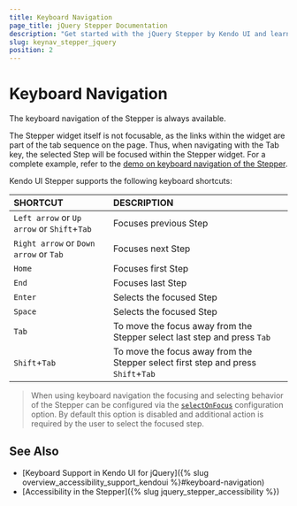 ```yaml
---
title: Keyboard Navigation
page_title: jQuery Stepper Documentation
description: "Get started with the jQuery Stepper by Kendo UI and learn about the accessibility support it provides through its keyboard navigation functionality."
slug: keynav_stepper_jquery
position: 2
---
```


# Keyboard Navigation

The keyboard navigation of the Stepper is always available.

The Stepper widget itself is not focusable, as the links within the widget are part of the tab sequence on the page. Thus, when navigating with the Tab key, the selected Step will be focused within the Stepper widget. For a complete example, refer to the [demo on keyboard navigation of the Stepper](https://demos.telerik.com/kendo-ui/stepper/keyboard-navigation).

Kendo UI Stepper supports the following keyboard shortcuts:

| SHORTCUT						| DESCRIPTION				                                                        |
|:---                 |:---                                                                                |
| `Left arrow` or `Up arrow` or `Shift`+`Tab`               | Focuses previous Step |
| `Right arrow` or `Down arrow` or `Tab`              | Focuses next Step |
| `Home`               | Focuses first Step |
| `End`               | Focuses last Step |
| `Enter`             | Selects the focused Step|
| `Space`             | Selects the focused Step|
| `Tab`               | To move the focus away from the Stepper select last step and press `Tab` |
| `Shift`+`Tab`    | To move the focus away from the Stepper select first step and press `Shift`+`Tab` |

> When using keyboard navigation the focusing and selecting behavior of the Stepper can be configured via the [`selectOnFocus`](/api/javascript/ui/stepper/configuration/selectonfocus) configuration option. By default this option is disabled and additional action is required by the user to select the focused step.

## See Also

* [Keyboard Support in Kendo UI for jQuery]({% slug overview_accessibility_support_kendoui %}#keyboard-navigation)
* [Accessibility in the Stepper]({% slug jquery_stepper_accessibility %})
